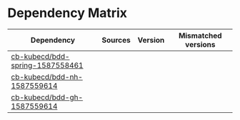 # Dependency Matrix

Dependency | Sources | Version | Mismatched versions
---------- | ------- | ------- | -------------------
[cb-kubecd/bdd-spring-1587558461](https://github.com/cb-kubecd/bdd-spring-1587558461.git) |  | []() | 
[cb-kubecd/bdd-nh-1587559614](https://github.com/cb-kubecd/bdd-nh-1587559614.git) |  | []() | 
[cb-kubecd/bdd-gh-1587559614](https://github.com/cb-kubecd/bdd-gh-1587559614.git) |  | []() | 
